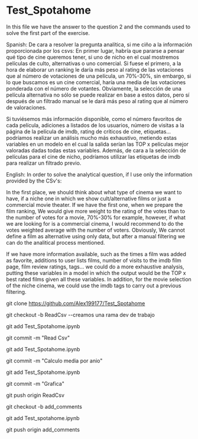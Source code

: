 # Test_Spotahome
In this file we have the answer to the question 2 and the commands used to solve the first part of the exercise.

Spanish:
De cara a resolver la pregunta analítica, si me ciño a la información proporcionada por los csvs:
	En primer lugar, habría que pararse a pensar qué tipo de cine queremos tener, si uno de nicho en el cual mostremos películas de culto, alternativas o uno comercial. Si fuese el primero, a la hora de elaborar un ranking le daría más peso al rating de las votaciones que al número de votaciones de una película, un 70%-30%, sin embargo, si lo que buscamos es un cine comercial, haría una media de las votaciones ponderada con el número de votantes. Obviamente, la selección de una película alternativa no sólo se puede realizar en base a estos datos, pero sí después de un filtrado manual se le dará más peso al rating que al número de valoraciones.

Si tuviésemos más información disponible, como el número favoritos de cada película, adiciones a listados de los usuarios, número de visitas a la página de la película de imdb, rating de críticos de cine, etiquetas... podríamos realizar un análisis mucho más exhaustivo, metiendo estas variables en un modelo en el cual la salida serían las TOP x películas mejor valoradas dadas todas estas variables. Además, de cara a la selección de películas para el cine de nicho, podríamos utilizar las etiquetas de imdb para realizar un filtrado previo.

English:
In order to solve the analytical question, if I use only the information provided by the CSv's:

In the first place, we should think about what type of cinema we want to have, if a niche one in which we show cult/alternative films or just a commercial movie theater. If we have the first one, when we prepare the film ranking, We would give more weight to the rating of the votes than to the number of votes for a movie, 70%-30% for example, 
however, if what we are looking for is a commercial cinema, I would recommend to do the votes weighted average with the number of voters. Obviously, We cannot define a film as alternative using only data, but after a manual filtering we can do the analitical process mentioned.

If we have more information available, such as the times a film was added as favorite, additions to user lists films, number of visits to the imdb film page, film review ratings, tags... we could do a more exhaustive analysis, putting these variables in a model in which the output would be the TOP x best rated films given all these variables. In addition, for the movie selection of the niche cinema, we could use the imdb tags to carry out a previous filtering.


git clone https://github.com/Alex199177/Test_Spotahome

git checkout -b ReadCsv  --creamos una rama dev de trabajo

git add Test_Spotahome.ipynb

git commit -m "Read Csv"

git add Test_Spotahome.ipynb 

git commit -m "Calculo media por anio"


git add Test_Spotahome.ipynb


git commit -m "Grafica"


git push origin ReadCsv


git checkout -b add_comments


git add Test_spotahome.ipynb


git push origin add_comments



